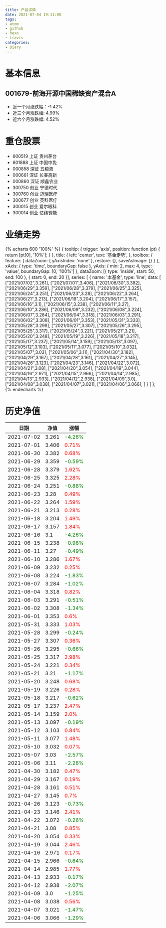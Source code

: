 ```yaml
---
title: 产品详情
date: 2021-07-04 19:11:00
tags:
- atom
- github
- hexo
- travis
categories:
- Diary
---
```


# 基本信息
## 001679-前海开源中国稀缺资产混合A
- 近一个月涨跌幅：-1.42%
- 近三个月涨跌幅: 4.99%
- 近六个月涨跌幅: 4.52%

# 重仓股票
- 600519 上证 贵州茅台
- 601888 上证 中国中免
- 000858 深证 五粮液
- 000661 深证 长春高新
- 000860 深证 顺鑫农业
- 300750 创业 宁德时代
- 300760 创业 迈瑞医疗
- 300677 创业 英科医疗
- 300015 创业 爱尔眼科
- 300014 创业 亿纬锂能
# 业绩走势

{% echarts 600 '100%' %}
{
  tooltip: {
        trigger: 'axis',
        position: function (pt) {
            return [pt[0], '10%'];
        }
    },
    title: {
        left: 'center',
        text: '基金走势',
    },
    toolbox: {
        feature: {
            dataZoom: {
                yAxisIndex: 'none'
            },
            restore: {},
            saveAsImage: {}
        }
    },
    xAxis: {
        type: 'time',
        boundaryGap: false
    },
    yAxis: {
        min: 2,
        max: 4,
        type: 'value',
        boundaryGap: [0, '100%']
    },
    dataZoom: [{
        type: 'inside',
        start: 50,
        end: 100
    }, {
        start: 0,
        end: 20
    }],
    series: [
        {
            name: '本基金',
            type: 'line',
            data: [
["2021/07/02",3.261],
["2021/07/01",3.406],
["2021/06/30",3.382],
["2021/06/29",3.359],
["2021/06/28",3.379],
["2021/06/25",3.325],
["2021/06/24",3.251],
["2021/06/23",3.28],
["2021/06/22",3.264],
["2021/06/21",3.213],
["2021/06/18",3.204],
["2021/06/17",3.157],
["2021/06/16",3.1],
["2021/06/15",3.238],
["2021/06/11",3.27],
["2021/06/10",3.286],
["2021/06/09",3.232],
["2021/06/08",3.224],
["2021/06/07",3.284],
["2021/06/04",3.318],
["2021/06/03",3.291],
["2021/06/02",3.308],
["2021/06/01",3.353],
["2021/05/31",3.333],
["2021/05/28",3.299],
["2021/05/27",3.307],
["2021/05/26",3.295],
["2021/05/25",3.317],
["2021/05/24",3.221],
["2021/05/21",3.21],
["2021/05/20",3.248],
["2021/05/19",3.226],
["2021/05/18",3.217],
["2021/05/17",3.237],
["2021/05/14",3.159],
["2021/05/13",3.097],
["2021/05/12",3.103],
["2021/05/11",3.077],
["2021/05/10",3.032],
["2021/05/07",3.03],
["2021/05/06",3.11],
["2021/04/30",3.182],
["2021/04/29",3.167],
["2021/04/28",3.161],
["2021/04/27",3.145],
["2021/04/26",3.123],
["2021/04/23",3.146],
["2021/04/22",3.072],
["2021/04/21",3.08],
["2021/04/20",3.054],
["2021/04/19",3.044],
["2021/04/16",2.971],
["2021/04/15",2.966],
["2021/04/14",2.985],
["2021/04/13",2.933],
["2021/04/12",2.938],
["2021/04/09",3.0],
["2021/04/08",3.038],
["2021/04/07",3.021],
["2021/04/06",3.066],
]
        }
    ]
};
{% endecharts %}

# 历史净值

| 日期 | 净值 | 涨幅 |
| --- | --- | --- |
|2021-07-02|3.261|<font color=green>-4.26%</font>|
|2021-07-01|3.406|<font color=red>0.71%</font>|
|2021-06-30|3.382|<font color=red>0.68%</font>|
|2021-06-29|3.359|<font color=green>-0.59%</font>|
|2021-06-28|3.379|<font color=red>1.62%</font>|
|2021-06-25|3.325|<font color=red>2.28%</font>|
|2021-06-24|3.251|<font color=green>-0.88%</font>|
|2021-06-23|3.28|<font color=red>0.49%</font>|
|2021-06-22|3.264|<font color=red>1.59%</font>|
|2021-06-21|3.213|<font color=red>0.28%</font>|
|2021-06-18|3.204|<font color=red>1.49%</font>|
|2021-06-17|3.157|<font color=red>1.84%</font>|
|2021-06-16|3.1|<font color=green>-4.26%</font>|
|2021-06-15|3.238|<font color=green>-0.98%</font>|
|2021-06-11|3.27|<font color=green>-0.49%</font>|
|2021-06-10|3.286|<font color=red>1.67%</font>|
|2021-06-09|3.232|<font color=red>0.25%</font>|
|2021-06-08|3.224|<font color=green>-1.83%</font>|
|2021-06-07|3.284|<font color=green>-1.02%</font>|
|2021-06-04|3.318|<font color=red>0.82%</font>|
|2021-06-03|3.291|<font color=green>-0.51%</font>|
|2021-06-02|3.308|<font color=green>-1.34%</font>|
|2021-06-01|3.353|<font color=red>0.6%</font>|
|2021-05-31|3.333|<font color=red>1.03%</font>|
|2021-05-28|3.299|<font color=green>-0.24%</font>|
|2021-05-27|3.307|<font color=red>0.36%</font>|
|2021-05-26|3.295|<font color=green>-0.66%</font>|
|2021-05-25|3.317|<font color=red>2.98%</font>|
|2021-05-24|3.221|<font color=red>0.34%</font>|
|2021-05-21|3.21|<font color=green>-1.17%</font>|
|2021-05-20|3.248|<font color=red>0.68%</font>|
|2021-05-19|3.226|<font color=red>0.28%</font>|
|2021-05-18|3.217|<font color=green>-0.62%</font>|
|2021-05-17|3.237|<font color=red>2.47%</font>|
|2021-05-14|3.159|<font color=red>2.0%</font>|
|2021-05-13|3.097|<font color=green>-0.19%</font>|
|2021-05-12|3.103|<font color=red>0.84%</font>|
|2021-05-11|3.077|<font color=red>1.48%</font>|
|2021-05-10|3.032|<font color=red>0.07%</font>|
|2021-05-07|3.03|<font color=green>-2.57%</font>|
|2021-05-06|3.11|<font color=green>-2.26%</font>|
|2021-04-30|3.182|<font color=red>0.47%</font>|
|2021-04-29|3.167|<font color=red>0.19%</font>|
|2021-04-28|3.161|<font color=red>0.51%</font>|
|2021-04-27|3.145|<font color=red>0.7%</font>|
|2021-04-26|3.123|<font color=green>-0.73%</font>|
|2021-04-23|3.146|<font color=red>2.41%</font>|
|2021-04-22|3.072|<font color=green>-0.26%</font>|
|2021-04-21|3.08|<font color=red>0.85%</font>|
|2021-04-20|3.054|<font color=red>0.33%</font>|
|2021-04-19|3.044|<font color=red>2.46%</font>|
|2021-04-16|2.971|<font color=red>0.17%</font>|
|2021-04-15|2.966|<font color=green>-0.64%</font>|
|2021-04-14|2.985|<font color=red>1.77%</font>|
|2021-04-13|2.933|<font color=green>-0.17%</font>|
|2021-04-12|2.938|<font color=green>-2.07%</font>|
|2021-04-09|3.0|<font color=green>-1.25%</font>|
|2021-04-08|3.038|<font color=red>0.56%</font>|
|2021-04-07|3.021|<font color=green>-1.47%</font>|
|2021-04-06|3.066|<font color=green>-1.29%</font>|
